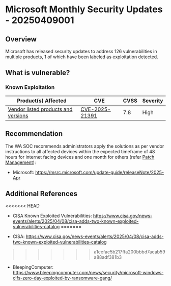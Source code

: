 # Microsoft Monthly Security Updates - 20250409001

## Overview

Microsoft has released security updates to address 126 vulnerabilities in multiple products, 1 of which have been labeled as exploitation detected.

## What is vulnerable?
### Known Exploitation

| Product(s) Affected                                                                                         | CVE                                                               | CVSS | Severity |
| ----------------------------------------------------------------------------------------------------------- | ----------------------------------------------------------------- | ---- | -------- |
| [Vendor listed products and versions](https://msrc.microsoft.com/update-guide/en-US/vulnerability/CVE-2025-29824) | [CVE-2025-21391](https://nvd.nist.gov/vuln/detail/CVE-2025-29824) | 7.8  | High     |

## Recommendation

The WA SOC recommends administrators apply the solutions as per vendor instructions to all affected devices within the expected timeframe of 48 hours for internet facing devices and one month for others (refer [Patch Management](../guidelines/patch-management.md)):

- Microsoft: <https://msrc.microsoft.com/update-guide/releaseNote/2025-Apr>

## Additional References
<<<<<<< HEAD
- CISA Known Exploited Vulnerabilities: <https://www.cisa.gov/news-events/alerts/2025/04/08/cisa-adds-two-known-exploited-vulnerabilities-catalog>
=======

- CISA: <https://www.cisa.gov/news-events/alerts/2025/04/08/cisa-adds-two-known-exploited-vulnerabilities-catalog>
>>>>>>> a1eefac5b217ffa200bbbd7aeab59a88adf381b3
- BleepingComputer: <https://www.bleepingcomputer.com/news/security/microsoft-windows-clfs-zero-day-exploited-by-ransomware-gang/>
